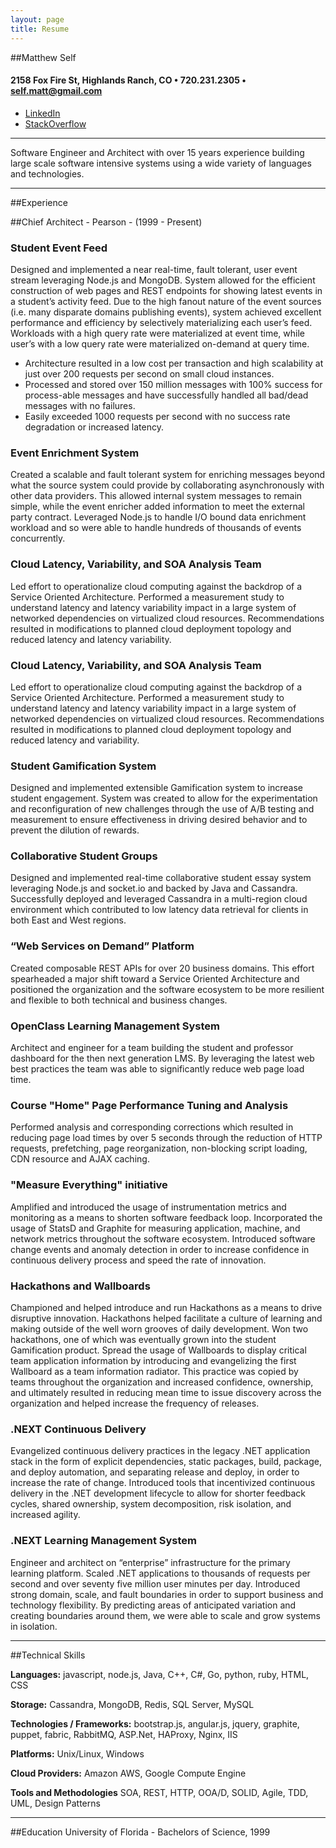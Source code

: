 ```yaml
---
layout: page
title: Resume
---
```


##Matthew Self

#### 2158 Fox Fire St, Highlands Ranch, CO • 720.231.2305 • self.matt@gmail.com

* [LinkedIn](http://www.linkedin.com/pub/matt-self/1/961/503)
* [StackOverflow](http://careers.stackoverflow.com/cv/edit/176752)


---
<div class="message">
  Software Engineer and Architect with over 15 years experience building large scale software intensive systems using a wide variety of languages and technologies.
</div>

---

##Experience

##Chief Architect - Pearson - (1999 - Present)

### Student Event Feed
Designed and implemented a near real-time, fault tolerant, user event stream leveraging Node.js and MongoDB. System allowed for the efficient construction of web pages and REST endpoints for showing latest events in a student’s activity feed. Due to the high fanout nature of the event sources (i.e. many disparate domains publishing events), system achieved excellent performance and efficiency by selectively materializing each user’s feed. Workloads with a high query rate were materialized at event time, while user’s with a low query rate were materialized on-demand at query time.

* Architecture resulted in a low cost per transaction and high scalability at just over 200 requests per second on small cloud instances.
* Processed and stored over 150 million messages with 100% success for process-able messages and have successfully handled all bad/dead messages with no failures.
* Easily exceeded 1000 requests per second with no success rate degradation or increased latency.

### Event Enrichment System
Created a scalable and fault tolerant system for enriching messages beyond what the source system could provide by collaborating asynchronously with other data providers. This allowed internal system messages to remain simple, while the event enricher added information to meet the external party contract. Leveraged Node.js to handle I/O bound data enrichment workload and so were able to handle hundreds of thousands of events concurrently.

### Cloud Latency, Variability, and SOA Analysis Team
Led effort to operationalize cloud computing against the backdrop of a Service Oriented Architecture. Performed a measurement study to understand latency and latency variability impact in a large system of networked dependencies on virtualized cloud resources. Recommendations resulted in modifications to planned cloud deployment topology and reduced latency and latency variability.

### Cloud Latency, Variability, and SOA Analysis Team
Led effort to operationalize cloud computing against the backdrop of a Service Oriented Architecture.  Performed a measurement study to understand latency and latency variability impact in a large system of networked dependencies on virtualized cloud resources.  Recommendations resulted in modifications to planned cloud deployment topology and reduced latency and variability.

### Student Gamification System
Designed and implemented extensible Gamification system to increase student engagement. System was created to allow for the experimentation and reconfiguration of new challenges through the use of A/B testing and measurement to ensure effectiveness in driving desired behavior and to prevent the dilution of rewards.

### Collaborative Student Groups
Designed and implemented real-time collaborative student essay system leveraging Node.js and socket.io and backed by Java and Cassandra. Successfully deployed and leveraged Cassandra in a multi-region cloud environment which contributed to low latency data retrieval for clients in both East and West regions.

### “Web Services on Demand” Platform
Created composable REST APIs for over 20 business domains. This effort spearheaded a major shift toward a Service Oriented Architecture and positioned the organization and the software ecosystem to be more resilient and flexible to both technical and business changes.

### OpenClass Learning Management System
Architect and engineer for a team building the student and professor dashboard for the then next generation LMS. By leveraging the latest web best practices the team was able to significantly reduce web page load time.

### Course "Home" Page Performance Tuning and Analysis
Performed analysis and corresponding corrections which resulted in reducing page load times by over 5 seconds through the reduction of HTTP requests, prefetching, page reorganization, non-blocking script loading, CDN resource and AJAX caching.

### "Measure Everything" initiative
Amplified and introduced the usage of instrumentation metrics and monitoring as a means to shorten software feedback loop.  Incorporated the usage of StatsD and Graphite for measuring application, machine, and network metrics throughout the software ecosystem.  Introduced software change events and anomaly detection in order to increase confidence in continuous delivery process and speed the rate of innovation.

### Hackathons and Wallboards
Championed and helped introduce and run Hackathons as a means to drive disruptive innovation.  Hackathons helped facilitate a culture of learning and making outside of the well worn grooves of daily development.  Won two hackathons, one of which was eventually grown into the student Gamification product.
Spread the usage of Wallboards to display critical team application information by introducing and evangelizing the first Wallboard as a team information radiator.  This practice was copied by teams throughout the organization and increased confidence, ownership, and ultimately resulted in reducing mean time to issue discovery across the organization and helped increase the frequency of releases. 

### .NEXT Continuous Delivery
Evangelized continuous delivery practices in the legacy .NET application stack in the form of explicit dependencies, static packages, build, package, and deploy automation, and separating release and deploy, in order to increase the rate of change. Introduced tools that incentivized continuous delivery in the .NET development lifecycle to allow for shorter feedback cycles, shared ownership, system decomposition, risk isolation, and increased agility.


### .NEXT Learning Management System

Engineer and architect on “enterprise” infrastructure for the primary learning platform. Scaled .NET applications to thousands of requests per second and over seventy five million user minutes per day. Introduced strong domain, scale, and fault boundaries in order to support business and technology flexibility. By predicting areas of anticipated variation and creating boundaries around them, we were able to scale and grow systems in isolation.

---

##Technical Skills

**Languages:** javascript, node.js, Java, C++, C#, Go, python, ruby, HTML, CSS

**Storage:** Cassandra, MongoDB, Redis, SQL Server, MySQL

**Technologies / Frameworks:** bootstrap.js, angular.js, jquery, graphite, puppet, fabric, RabbitMQ, ASP.Net, HAProxy, Nginx, IIS

**Platforms:** Unix/Linux, Windows

**Cloud Providers:** Amazon AWS, Google Compute Engine

**Tools and Methodologies** SOA, REST, HTTP, OOA/D, SOLID, Agile, TDD, UML, Design Patterns


---
##Education
University of Florida - Bachelors of Science, 1999



